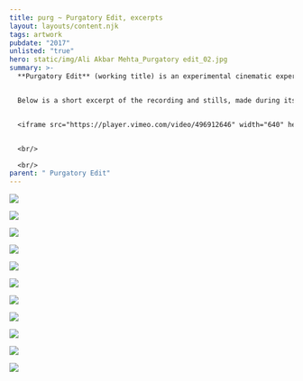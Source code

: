 ```yaml
---
title: purg ~ Purgatory Edit, excerpts
layout: layouts/content.njk
tags: artwork
pubdate: "2017"
unlisted: "true"
hero: static/img/Ali Akbar Mehta_Purgatory edit_02.jpg
summary: >-
  **Purgatory Edit** (working title) is an experimental cinematic experience. 


  Below is a short excerpt of the recording and stills, made during its initial prototyping and demo at Aalto University.


  <iframe src="https://player.vimeo.com/video/496912646" width="640" height="360" frameborder="0" allow="autoplay; fullscreen" allowfullscreen></iframe>


  <br/>

  <br/>
parent: " Purgatory Edit"
---
```



![](static/img/ali-akbar-mehta-purgatory-edit-01.jpg)

![](static/img/ali-akbar-mehta-purgatory-edit-02.jpg)

![](static/img/ali-akbar-mehta-purgatory-edit-03.jpg)

![](static/img/ali-akbar-mehta-purgatory-edit-04.jpg)

![](static/img/ali-akbar-mehta-purgatory-edit-05.jpg)

![](static/img/ali-akbar-mehta-purgatory-edit-06.jpg)

![](static/img/ali-akbar-mehta-purgatory-edit-07.jpg)

![](static/img/ali-akbar-mehta-purgatory-edit-08.jpg)

![](static/img/ali-akbar-mehta-purgatory-edit-09.jpg)

![](static/img/ali-akbar-mehta-purgatory-edit-11.jpg)

![](static/img/ali-akbar-mehta-purgatory-edit-12.jpg)